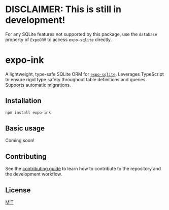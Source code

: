 # DISCLAIMER: This is still in development!

For any SQLite features not supported by this package, use the `database` property of `ExpoORM` to access `expo-sqlite` directly.

# expo-ink

A lightweight, type-safe SQLite ORM for [`expo-sqlite`](https://www.npmjs.com/package/expo-sqlite). Leverages TypeScript to ensure rigid type safety throughout table definitions and queries. Supports automatic migrations.

## Installation

```sh
npm install expo-ink
```

## Basic usage

Coming soon!

## Contributing

See the [contributing guide](CONTRIBUTING.md) to learn how to contribute to the repository and the development workflow.

## License

[MIT](https://en.wikipedia.org/wiki/MIT_License)
